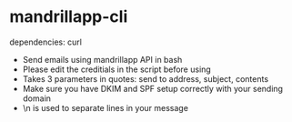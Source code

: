 mandrillapp-cli
===============
dependencies: curl

- Send emails using mandrillapp API in bash
- Please edit the creditials in the script before using
- Takes 3 parameters in quotes: send to address, subject, contents
- Make sure you have DKIM and SPF setup correctly with your sending domain
- \n is used to separate lines in your message

